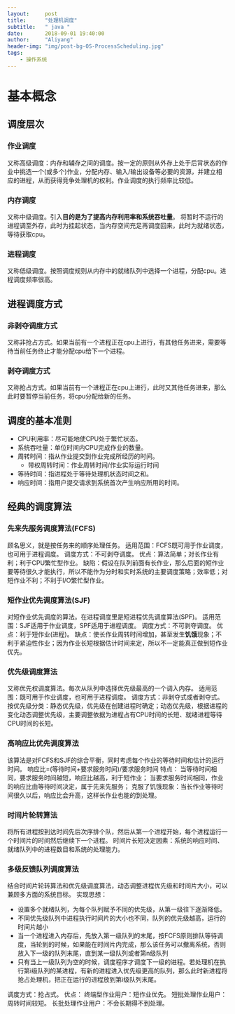 ```yaml
---
layout:     post
title:      "处理机调度"
subtitle:   " java "
date:       2018-09-01 19:40:00
author:     "Aliyang"
header-img: "img/post-bg-OS-ProcessScheduling.jpg"
tags:
    - 操作系统
---
```

# 基本概念
## 调度层次
### 作业调度
又称高级调度：内存和辅存之间的调度。按一定的原则从外存上处于后背状态的作业中挑选一个(或多个)作业，分配内存、输入/输出设备等必要的资源，并建立相应的进程，从而获得竞争处理机的权利。作业调度的执行频率比较低。

### 内存调度
又称中级调度。引入**目的是为了提高内存利用率和系统吞吐量**。
将暂时不运行的进程调至外存，此时为挂起状态，当内存空间充足再调度回来，此时为就绪状态，等待获取cpu。

### 进程调度
又称低级调度。按照调度规则从内存中的就绪队列中选择一个进程，分配cpu。进程调度频率很高。

## 进程调度方式
### 非剥夺调度方式
又称非抢占方式。如果当前有一个进程正在cpu上进行，有其他任务进来，需要等待当前任务终止才能分配cpu给下一个进程。

### 剥夺调度方式
又称抢占方式。如果当前有一个进程正在cpu上进行，此时又其他任务进来，那么此时要暂停当前任务，将cpu分配给新的任务。

## 调度的基本准则
* CPU利用率：尽可能地使CPU处于繁忙状态。
* 系统吞吐量：单位时间内CPU完成作业的数量。
* 周转时间：指从作业提交到作业完成所经历的时间。
	* 带权周转时间：作业周转时间/作业实际运行时间
* 等待时间：指进程处于等待处理机状态时间之和。
* 响应时间：指用户提交请求到系统首次产生响应所用的时间。

## 经典的调度算法
### 先来先服务调度算法(FCFS)
顾名思义，就是按任务来的顺序处理任务。
适用范围：FCFS既可用于作业调度，也可用于进程调度。
调度方式：不可剥夺调度。
优点：算法简单；对长作业有利；利于CPU繁忙型作业。
缺陷：假设在队列前面有长作业，那么后面的短作业要等待很久才能执行，所以不能作为分时和实时系统的主要调度策略；效率低；对短作业不利；不利于I/O繁忙型作业。

### 短作业优先调度算法(SJF)
对短作业优先调度的算法。在进程调度里是短进程优先调度算法(SPF)。
适用范围：SJF适用于作业调度，SPF适用于进程调度。
调度方式：不可剥夺调度。
优点：利于短作业(进程)。
缺点：使长作业周转时间增加，甚至发生**饥饿**现象；不利于紧迫性作业；因为作业长短根据估计时间来定，所以不一定能真正做到短作业优先。

### 优先级调度算法
又称优先权调度算法。每次从队列中选择优先级最高的一个调入内存。
适用范围：既可用于作业调度，也可用于进程调度。
调度方式：非剥夺式或者剥夺式。
按优先级分类：静态优先级，优先级在创建进程时确定；动态优先级，根据进程的变化动态调整优先级，主要调整依据为进程占有CPU时间的长短、就绪进程等待CPU时间的长短。

### 高响应比优先调度算法
该算法是对FCFS和SJF的综合平衡，同时考虑每个作业的等待时间和估计的运行时间。
响应比=(等待时间+要求服务时间)/要求服务时间
特点：
当等待时间相同，要求服务时间越短，响应比越高，利于短作业；
当要求服务时间相同，作业的响应比由等待时间决定，属于先来先服务；
克服了饥饿现象：当长作业等待时间很久以后，响应比会升高，这样长作业也能的到处理。

### 时间片轮转算法
将所有进程按到达时间先后次序排个队，然后从第一个进程开始，每个进程运行一个时间片的时间然后继续下一个进程。
时间片长短决定因素：系统的响应时间、就绪队列中的进程数目和系统的处理能力。

### 多级反馈队列调度算法
结合时间片轮转算法和优先级调度算法，动态调整进程优先级和时间片大小，可以兼顾多方面的系统目标。
实现思想：

* 设置多个就绪队列，为每个队列赋予不同的优先级，从第一级往下逐渐降低。
* 不同优先级队列中进程执行时间片的大小也不同，队列的优先级越高，运行的时间片越小
* 当一个进程进入内存后，先放入第一级队列的末尾，按FCFS原则排队等待调度，当轮到的时候，如果能在时间片内完成，那么该任务可以撤离系统，否则放入下一级的队列末尾，直到某一级队列或者第n级队列
* 只有当上一级队列为空的时候，调度程序才调度下一级的进程。若处理机在执行第i级队列的某进程，有新的进程进入优先级更高的队列，那么此时新进程将抢占处理机，把正在运行的进程放到第i级队列末尾。

调度方式：抢占式。
优点：
终端型作业用户：短作业优先。
短批处理作业用户：周转时间较短。
长批处理作业用户：不会长期得不到处理。
